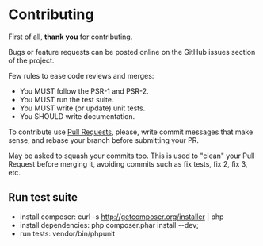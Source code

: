 Contributing
=============================

First of all, **thank you** for contributing.

Bugs or feature requests can be posted online on the GitHub issues section of the project.

Few rules to ease code reviews and merges:

- You MUST follow the PSR-1 and PSR-2.
- You MUST run the test suite.
- You MUST write (or update) unit tests.
- You SHOULD write documentation.

To contribute use [Pull Requests](https://help.github.com/articles/using-pull-requests), please, write commit messages that make sense, and rebase your branch before submitting your PR.

May be asked to squash your commits too. This is used to "clean" your Pull Request before merging it, avoiding commits such as fix tests, fix 2, fix 3, etc.

Run test suite
------------

* install composer: curl -s http://getcomposer.org/installer | php
* install dependencies: php composer.phar install --dev;
* run tests: vendor/bin/phpunit
